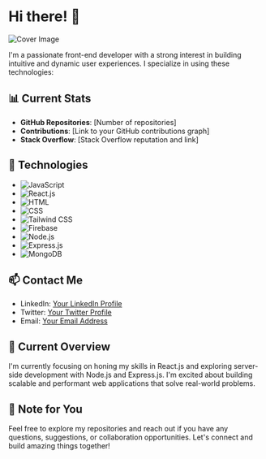 # Hi there! 👋

![Cover Image](link_to_your_cover_image)

I'm a passionate front-end developer with a strong interest in building intuitive and dynamic user experiences. I specialize in using these technologies:

## 📊 Current Stats

- **GitHub Repositories**: [Number of repositories]
- **Contributions**: [Link to your GitHub contributions graph]
- **Stack Overflow**: [Stack Overflow reputation and link]

## 🚀 Technologies

- ![JavaScript](https://img.shields.io/badge/-JavaScript-yellow?style=flat-square&logo=javascript&logoColor=ffffff)
- ![React.js](https://img.shields.io/badge/-React.js-61DAFB?style=flat-square&logo=react&logoColor=ffffff)
- ![HTML](https://img.shields.io/badge/-HTML-orange?style=flat-square&logo=html5&logoColor=ffffff)
- ![CSS](https://img.shields.io/badge/-CSS-blueviolet?style=flat-square&logo=css3&logoColor=ffffff)
- ![Tailwind CSS](https://img.shields.io/badge/-Tailwind_CSS-38B2AC?style=flat-square&logo=tailwind-css&logoColor=ffffff)
- ![Firebase](https://img.shields.io/badge/-Firebase-FFCA28?style=flat-square&logo=firebase&logoColor=ffffff)
- ![Node.js](https://img.shields.io/badge/-Node.js-green?style=flat-square&logo=node.js&logoColor=ffffff)
- ![Express.js](https://img.shields.io/badge/-Express.js-grey?style=flat-square&logo=express&logoColor=ffffff)
- ![MongoDB](https://img.shields.io/badge/-MongoDB-green?style=flat-square&logo=mongodb&logoColor=ffffff)

## 📫 Contact Me

- LinkedIn: [Your LinkedIn Profile](https://www.linkedin.com/in/yourprofile)
- Twitter: [Your Twitter Profile](https://twitter.com/yourprofile)
- Email: [Your Email Address](mailto:youremail@example.com)

## 🌟 Current Overview

I'm currently focusing on honing my skills in React.js and exploring server-side development with Node.js and Express.js. I'm excited about building scalable and performant web applications that solve real-world problems.

## 📝 Note for You

Feel free to explore my repositories and reach out if you have any questions, suggestions, or collaboration opportunities. Let's connect and build amazing things together!

